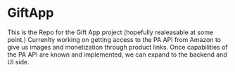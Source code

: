 # GiftApp

This is the Repo for the Gift App project (hopefully realeasable at some point.) Currenlty working on getting access to the PA API from Amazon to give us images and monetization through product links. Once capabilities of the PA API are known and implemented, we can expand to the backend and UI side.
